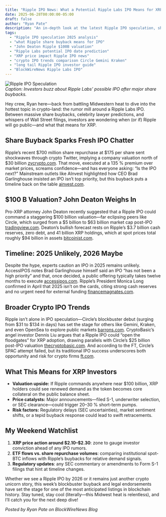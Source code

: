 ```yaml
---
title: "Ripple IPO News: What a Potential Ripple Labs IPO Means for XRP Investors"
date: 2025-06-28T00:00:00-05:00
draft: false
author: "Ryan Pate"
description: "An in-depth look at the latest Ripple IPO speculation, share buyback moves, and expert forecasts — and what a Ripple Labs IPO could mean for XRP prices and investors."
tags:
  - "Ripple IPO speculation 2025 analysis"
  - "what Ripple share buyback means for IPO"
  - "John Deaton Ripple $100B valuation"
  - "Ripple Labs potential IPO date prediction"
  - "XRP price impact Ripple IPO news"
  - "crypto IPO trends comparison Circle Gemini Kraken"
  - "long tail Ripple IPO investor guide"
  - "BlockWireNews Ripple Labs IPO"
---
```


![Ripple IPO Speculation](https://source.unsplash.com/1200x400/?ripple,stock)  
*Caption: Investors buzz about Ripple Labs’ possible IPO after major share buybacks.*

Hey crew, Ryan here—back from battling Midwestern heat to dive into the hottest topic in crypto-land: the rumor mill around a Ripple Labs IPO. Between massive share buybacks, celebrity lawyer predictions, and whispers of Wall Street filings, investors are wondering when (or if) Ripple will go public—and what that means for XRP.

## Share Buyback Sparks Fresh IPO Chatter  
Ripple’s recent \$700 million share repurchase at \$175 per share sent shockwaves through crypto Twitter, implying a company valuation north of \$30 billion  [zycrypto.com](https://zycrypto.com/speculation-around-ripple-ipo-skyrockets-heres-what-this-means-for-xrp/?utm_source=chatgpt.com). That move, executed at a 135 % premium over market prices, screams confidence—and has everyone asking: “Is the IPO next?” Mainstream outlets like AInvest highlighted how CEO Brad Garlinghouse insisted an IPO isn’t top priority, but this buyback puts a timeline back on the table  [ainvest.com](https://www.ainvest.com/news/xrp-news-today-ripple-announces-700-million-buyback-sparking-ipo-speculation-2506/?utm_source=chatgpt.com).

## $100 B Valuation? John Deaton Weighs In  
Pro-XRP attorney John Deaton recently suggested that a Ripple IPO could command a staggering \$100 billion valuation—far eclipsing peers like Circle, which surged from a \$5 billion to \$63 billion market cap post-IPO  [tradingview.com](https://www.tradingview.com/news/newsbtc%3Aaf4b76dc5094b%3A0-deaton-says-ripple-ipo-could-trigger-100b-valuation-how-high-will-the-xrp-price-be/?utm_source=chatgpt.com). Deaton’s bullish forecast rests on Ripple’s \$3.7 billion cash reserves, zero debt, and 41 billion XRP holdings, which at spot prices total roughly \$94 billion in assets  [bitcoinist.com](https://bitcoinist.com/ripple-ipo-deaton-100-billion-valuation/?utm_source=chatgpt.com).

## Timeline: 2025 Unlikely, 2026 Maybe  
Despite the hype, experts caution an IPO in 2025 remains unlikely. AccessIPOS notes Brad Garlinghouse himself said an IPO “has not been a high priority” and that, once decided, a public offering typically takes twelve months to execute  [accessipos.com](https://accessipos.com/ripple-ipo-stock/?utm_source=chatgpt.com). Ripple’s President Monica Long confirmed in April that 2025 isn’t on the cards, citing strong cash reserves and no urgent need for external funding  [financemagnates.com](https://www.financemagnates.com/trending/xrp-trades-in-range-ripple-president-confirms-it-will-not-go-public-in-2025/?utm_source=chatgpt.com).

## Broader Crypto IPO Trends  
Ripple isn’t alone in IPO speculation—Circle’s blockbuster debut (surging from \$31 to \$134 in days) has set the stage for others like Gemini, Kraken, and even OpenSea to explore public markets  [barrons.com](https://www.barrons.com/articles/circle-stock-crypto-ipo-gemini-ripple-kraken-trump-6712ba41?utm_source=chatgpt.com). CryptoBasic’s angel investor Dennis Liu argues that a Ripple IPO could “open the floodgates” for XRP adoption, drawing parallels with Circle’s \$25 billion post-IPO valuation  [thecryptobasic.com](https://thecryptobasic.com/2025/06/16/angel-investor-says-ripple-ipo-could-open-the-floodgates-for-xrp-as-circle-hits-25b-post-ipo-valuation/?utm_source=chatgpt.com). And according to the FT, Circle’s SPAC attempt failed, but its traditional IPO success underscores both opportunity and risk for crypto firms  [ft.com](https://www.ft.com/content/269a9260-7445-4b44-9b84-82dcdfc3c92e?utm_source=chatgpt.com).

## What This Means for XRP Investors  
- **Valuation upside:** If Ripple commands anywhere near \$100 billion, XRP holders could see renewed demand as the token becomes core collateral on the public balance sheet.  
- **Price catalysts:** Major announcements—filed S-1, underwriter selection, or SEC clearance—could trigger 20–30 % short-term pumps.  
- **Risk factors:** Regulatory delays (SEC uncertainties), market sentiment shifts, or a tepid buyback response could lead to swift retracements.

## My Weekend Watchlist  
1. **XRP price action around \$2.10–\$2.30**: zone to gauge investor conviction ahead of any IPO rumors.  
2. **ETF flows vs. share repurchase volumes**: comparing institutional spot-BTC inflows with Ripple’s buybacks for relative demand signals.  
3. **Regulatory updates**: any SEC commentary or amendments to Form S-1 filings that hint at timeline changes.

Whether we see a Ripple IPO by 2026 or it remains just another crypto unicorn story, this week’s blockbuster buyback and legal endorsements have set the stage for one of the most anticipated listings in blockchain history. Stay tuned, stay cool (literally—this Midwest heat is relentless), and I’ll catch you for the next deep dive!  

*Posted by Ryan Pate on BlockWireNews Blog*  